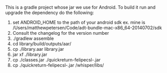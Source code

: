 This is a gradle project whose jar we use for Android. To build it run and upgrade the dependency do the following:
1. set ANDROID_HOME to the path of your android sdk ex. mine is /Users/matthewpetersen/Code/adt-bundle-mac-x86_64-20140702/sdk
2. Consult the changelog for the version number
3. ./gradlew assemble
4. cd library/build/outputs/aar/
5. cp ./library.aar library.jar
6. jar xf ./library.jar
7. cp ./classes.jar ./quickreturn-felipecsl-<CHANGELOG VERSION NUMBER>.jar
8. cp ./quickreturn-felipecsl-<CHANGELOG VERSION NUMBER>.jar <ANDROID ROOT>/whisper/libs/
